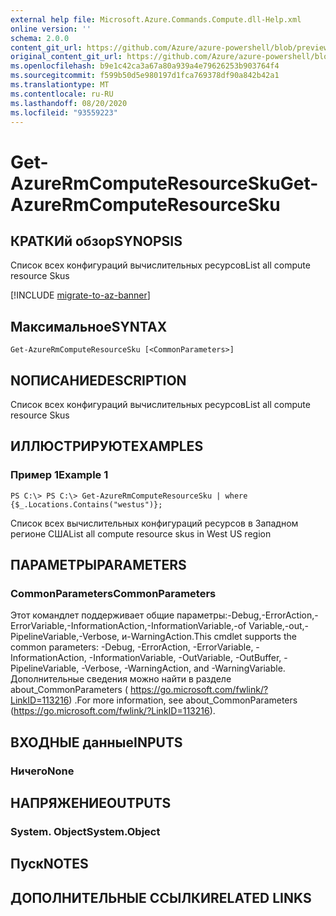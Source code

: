 ```yaml
---
external help file: Microsoft.Azure.Commands.Compute.dll-Help.xml
online version: ''
schema: 2.0.0
content_git_url: https://github.com/Azure/azure-powershell/blob/preview/src/ResourceManager/Compute/Stack/Commands.Compute/help/Get-AzureRmComputeResourceSku.md
original_content_git_url: https://github.com/Azure/azure-powershell/blob/preview/src/ResourceManager/Compute/Stack/Commands.Compute/help/Get-AzureRmComputeResourceSku.md
ms.openlocfilehash: b9e1c42ca3a67a80a939a4e79626253b903764f4
ms.sourcegitcommit: f599b50d5e980197d1fca769378df90a842b42a1
ms.translationtype: MT
ms.contentlocale: ru-RU
ms.lasthandoff: 08/20/2020
ms.locfileid: "93559223"
---
```

# <span data-ttu-id="8ac2b-101">Get-AzureRmComputeResourceSku</span><span class="sxs-lookup"><span data-stu-id="8ac2b-101">Get-AzureRmComputeResourceSku</span></span>

## <span data-ttu-id="8ac2b-102">КРАТКИй обзор</span><span class="sxs-lookup"><span data-stu-id="8ac2b-102">SYNOPSIS</span></span>
<span data-ttu-id="8ac2b-103">Список всех конфигураций вычислительных ресурсов</span><span class="sxs-lookup"><span data-stu-id="8ac2b-103">List all compute resource Skus</span></span>

[!INCLUDE [migrate-to-az-banner](../../includes/migrate-to-az-banner.md)]

## <span data-ttu-id="8ac2b-104">Максимальное</span><span class="sxs-lookup"><span data-stu-id="8ac2b-104">SYNTAX</span></span>

```
Get-AzureRmComputeResourceSku [<CommonParameters>]
```

## <span data-ttu-id="8ac2b-105">NОПИСАНИЕ</span><span class="sxs-lookup"><span data-stu-id="8ac2b-105">DESCRIPTION</span></span>
<span data-ttu-id="8ac2b-106">Список всех конфигураций вычислительных ресурсов</span><span class="sxs-lookup"><span data-stu-id="8ac2b-106">List all compute resource Skus</span></span>

## <span data-ttu-id="8ac2b-107">ИЛЛЮСТРИРУЮТ</span><span class="sxs-lookup"><span data-stu-id="8ac2b-107">EXAMPLES</span></span>

### <span data-ttu-id="8ac2b-108">Пример 1</span><span class="sxs-lookup"><span data-stu-id="8ac2b-108">Example 1</span></span>
```
PS C:\> PS C:\> Get-AzureRmComputeResourceSku | where {$_.Locations.Contains("westus")};
```

<span data-ttu-id="8ac2b-109">Список всех вычислительных конфигураций ресурсов в Западном регионе США</span><span class="sxs-lookup"><span data-stu-id="8ac2b-109">List all compute resource skus in West US region</span></span>

## <span data-ttu-id="8ac2b-110">ПАРАМЕТРЫ</span><span class="sxs-lookup"><span data-stu-id="8ac2b-110">PARAMETERS</span></span>

### <span data-ttu-id="8ac2b-111">CommonParameters</span><span class="sxs-lookup"><span data-stu-id="8ac2b-111">CommonParameters</span></span>
<span data-ttu-id="8ac2b-112">Этот командлет поддерживает общие параметры:-Debug,-ErrorAction,-ErrorVariable,-InformationAction,-InformationVariable,-of Variable,-out,-PipelineVariable,-Verbose, и-WarningAction.</span><span class="sxs-lookup"><span data-stu-id="8ac2b-112">This cmdlet supports the common parameters: -Debug, -ErrorAction, -ErrorVariable, -InformationAction, -InformationVariable, -OutVariable, -OutBuffer, -PipelineVariable, -Verbose, -WarningAction, and -WarningVariable.</span></span> <span data-ttu-id="8ac2b-113">Дополнительные сведения можно найти в разделе about_CommonParameters ( https://go.microsoft.com/fwlink/?LinkID=113216) .</span><span class="sxs-lookup"><span data-stu-id="8ac2b-113">For more information, see about_CommonParameters (https://go.microsoft.com/fwlink/?LinkID=113216).</span></span>

## <span data-ttu-id="8ac2b-114">ВХОДНЫЕ данные</span><span class="sxs-lookup"><span data-stu-id="8ac2b-114">INPUTS</span></span>

### <span data-ttu-id="8ac2b-115">Ничего</span><span class="sxs-lookup"><span data-stu-id="8ac2b-115">None</span></span>


## <span data-ttu-id="8ac2b-116">НАПРЯЖЕНИЕ</span><span class="sxs-lookup"><span data-stu-id="8ac2b-116">OUTPUTS</span></span>

### <span data-ttu-id="8ac2b-117">System. Object</span><span class="sxs-lookup"><span data-stu-id="8ac2b-117">System.Object</span></span>

## <span data-ttu-id="8ac2b-118">Пуск</span><span class="sxs-lookup"><span data-stu-id="8ac2b-118">NOTES</span></span>

## <span data-ttu-id="8ac2b-119">ДОПОЛНИТЕЛЬНЫЕ ССЫЛКИ</span><span class="sxs-lookup"><span data-stu-id="8ac2b-119">RELATED LINKS</span></span>

